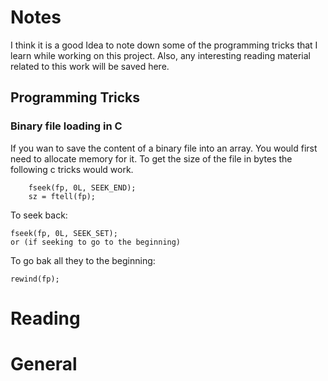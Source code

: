 # Notes

I think it is a good Idea to note down some of the programming tricks
that I learn while working on this project. Also, any interesting 
reading material related to this work will be saved here. 

## Programming Tricks

### Binary file loading in C

If you wan to save the content of a binary file into an array. You would
first need to allocate memory for it. To get the size of the file in
bytes the following c tricks would work. 

```
    fseek(fp, 0L, SEEK_END);
    sz = ftell(fp);
```
To seek back:

    fseek(fp, 0L, SEEK_SET);
    or (if seeking to go to the beginning)

To go bak all they to the beginning:

    rewind(fp);

# Reading

# General


